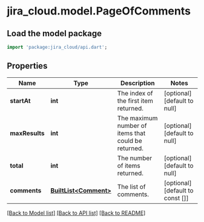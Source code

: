 # jira_cloud.model.PageOfComments

## Load the model package
```dart
import 'package:jira_cloud/api.dart';
```

## Properties
Name | Type | Description | Notes
------------ | ------------- | ------------- | -------------
**startAt** | **int** | The index of the first item returned. | [optional] [default to null]
**maxResults** | **int** | The maximum number of items that could be returned. | [optional] [default to null]
**total** | **int** | The number of items returned. | [optional] [default to null]
**comments** | [**BuiltList&lt;Comment&gt;**](Comment.md) | The list of comments. | [optional] [default to const []]

[[Back to Model list]](../README.md#documentation-for-models) [[Back to API list]](../README.md#documentation-for-api-endpoints) [[Back to README]](../README.md)


